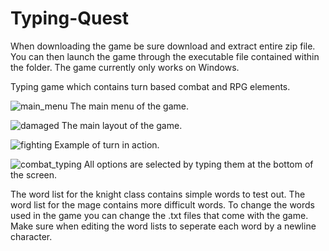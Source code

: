 # Typing-Quest
When downloading the game be sure download and extract entire zip file. You can then launch the game through the executable file contained within the folder. The game currently only works on Windows.

Typing game which contains turn based combat and RPG elements.

![main_menu](https://user-images.githubusercontent.com/36082261/52249300-5831c780-28c0-11e9-9f21-fc0408404291.PNG)
The main menu of the game.

![damaged](https://user-images.githubusercontent.com/36082261/52249283-45b78e00-28c0-11e9-80d6-ce965576964a.PNG)
The main layout of the game.

![fighting](https://user-images.githubusercontent.com/36082261/52249288-4d773280-28c0-11e9-98f6-253fa7575d7d.PNG)
Example of turn in action.

![combat_typing](https://user-images.githubusercontent.com/36082261/52249295-5405aa00-28c0-11e9-854c-c9715c69869c.PNG)
All options are selected by typing them at the bottom of the screen.

The word list for the knight class contains simple words to test out. The word list for the mage contains more difficult words. To change the words used in the game you can change the .txt files that come with the game. Make sure when editing the word lists to seperate each word by a newline character.
